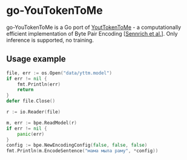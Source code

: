 # go-YouTokenToMe

go-YouTokenToMe is a Go port of [YoutTokenToMe](https://github.com/VKCOM/YouTokenToMe) - a computationally efficient implementation of Byte Pair Encoding [[Sennrich et al.](https://www.aclweb.org/anthology/P16-1162/)]. Only inference is supported, no training.

## Usage example
```go
file, err := os.Open("data/yttm.model")
if err != nil {
    fmt.Println(err)
    return
}
defer file.Close()

r := io.Reader(file)

m, err := bpe.ReadModel(r)
if err != nil {
    panic(err)
}
config := bpe.NewEncodingConfig(false, false, false)
fmt.Println(m.EncodeSentence("мама мыла раму", *config))
```
